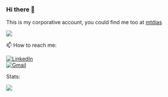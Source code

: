 ### Hi there 👋

This is my corporative account, you could find me too at [mtdias](https://github.com/mtdias)
<p>
  <img src="https://hits.seeyoufarm.com/api/count/incr/badge.svg?url=https%3A%2F%2Fgithub.com%2Fmtdias1212%2Fhit-counter">
</p>

📫 How to reach me:

  [![LinkedIn](https://img.shields.io/badge/LinkedIn-0077B5?style=for-the-badge&logo=linkedin&logoColor=white)](https://www.linkedin.com/in/mtdias/)  
  [![Gmail](https://img.shields.io/badge/Gmail-D14836?style=for-the-badge&logo=gmail&logoColor=white)](mailto:mateus.dias@zup.com.br)

Stats:
  
<img src="https://github-profile-trophy.vercel.app/?username=mtdiaszup">

